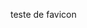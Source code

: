 <!DOCTYPE html>
<html lang="pt-br">
<head>
    <meta charset="UTF-8">
    <meta http-equiv="X-UA-Compatible" content="IE=edge">
    <meta name="viewport" content="width=device-width, initial-scale=1.0">
    <link rel="shortcut icon" href="Portugal-Flag-icon.png" type="image/x-icon">
    <title>colocando incone no Site</title>
</head>
<body>
    <p>teste de favicon</p>

</body>
</html>
